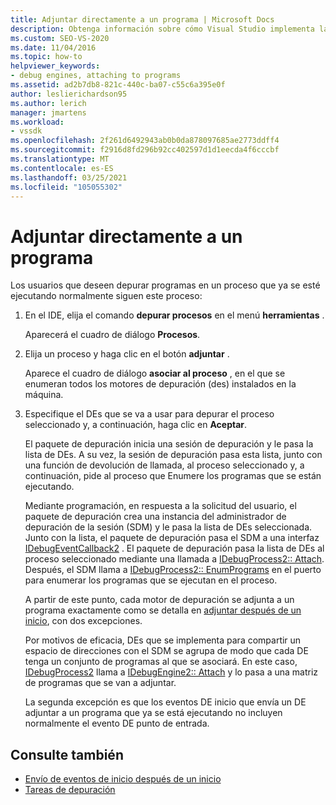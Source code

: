 ```yaml
---
title: Adjuntar directamente a un programa | Microsoft Docs
description: Obtenga información sobre cómo Visual Studio implementa la Asociación de un motor de depuración a un proceso que ya se está ejecutando mediante este procedimiento en el IDE de Visual Studio.
ms.custom: SEO-VS-2020
ms.date: 11/04/2016
ms.topic: how-to
helpviewer_keywords:
- debug engines, attaching to programs
ms.assetid: ad2b7db8-821c-440c-ba07-c55c6a395e0f
author: leslierichardson95
ms.author: lerich
manager: jmartens
ms.workload:
- vssdk
ms.openlocfilehash: 2f261d6492943ab0b0da878097685ae2773ddff4
ms.sourcegitcommit: f2916d8fd296b92cc402597d1d1eecda4f6cccbf
ms.translationtype: MT
ms.contentlocale: es-ES
ms.lasthandoff: 03/25/2021
ms.locfileid: "105055302"
---
```

# <a name="attach-directly-to-a-program"></a>Adjuntar directamente a un programa
Los usuarios que deseen depurar programas en un proceso que ya se esté ejecutando normalmente siguen este proceso:

1. En el IDE, elija el comando **depurar procesos** en el menú **herramientas** .

    Aparecerá el cuadro de diálogo **Procesos**.

2. Elija un proceso y haga clic en el botón **adjuntar** .

    Aparece el cuadro de diálogo **asociar al proceso** , en el que se enumeran todos los motores de depuración (des) instalados en la máquina.

3. Especifique el DEs que se va a usar para depurar el proceso seleccionado y, a continuación, haga clic en **Aceptar**.

   El paquete de depuración inicia una sesión de depuración y le pasa la lista de DEs. A su vez, la sesión de depuración pasa esta lista, junto con una función de devolución de llamada, al proceso seleccionado y, a continuación, pide al proceso que Enumere los programas que se están ejecutando.

   Mediante programación, en respuesta a la solicitud del usuario, el paquete de depuración crea una instancia del administrador de depuración de la sesión (SDM) y le pasa la lista de DEs seleccionada. Junto con la lista, el paquete de depuración pasa el SDM a una interfaz [IDebugEventCallback2](../../extensibility/debugger/reference/idebugeventcallback2.md) . El paquete de depuración pasa la lista de DEs al proceso seleccionado mediante una llamada a [IDebugProcess2:: Attach](../../extensibility/debugger/reference/idebugprocess2-attach.md). Después, el SDM llama a [IDebugProcess2:: EnumPrograms](../../extensibility/debugger/reference/idebugprocess2-enumprograms.md) en el puerto para enumerar los programas que se ejecutan en el proceso.

   A partir de este punto, cada motor de depuración se adjunta a un programa exactamente como se detalla en [adjuntar después de un inicio](../../extensibility/debugger/attaching-after-a-launch.md), con dos excepciones.

   Por motivos de eficacia, DEs que se implementa para compartir un espacio de direcciones con el SDM se agrupa de modo que cada DE tenga un conjunto de programas al que se asociará. En este caso, [IDebugProcess2](../../extensibility/debugger/reference/idebugprocess2.md) llama a [IDebugEngine2:: Attach](../../extensibility/debugger/reference/idebugengine2-attach.md) y lo pasa a una matriz de programas que se van a adjuntar.

   La segunda excepción es que los eventos DE inicio que envía un DE adjuntar a un programa que ya se está ejecutando no incluyen normalmente el evento DE punto de entrada.

## <a name="see-also"></a>Consulte también
- [Envío de eventos de inicio después de un inicio](../../extensibility/debugger/sending-startup-events-after-a-launch.md)
- [Tareas de depuración](../../extensibility/debugger/debugging-tasks.md)
